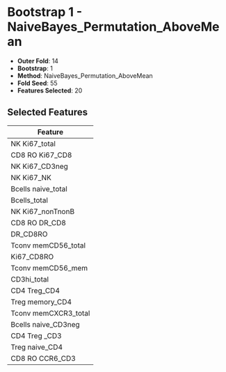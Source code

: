 # Bootstrap 1 - NaiveBayes_Permutation_AboveMean

- **Outer Fold**: 14
- **Bootstrap**: 1
- **Method**: NaiveBayes_Permutation_AboveMean
- **Fold Seed**: 55
- **Features Selected**: 20

## Selected Features

| Feature |
|---------|
| NK Ki67_total |
| CD8 RO Ki67_CD8 |
| NK Ki67_CD3neg |
| NK Ki67_NK |
| Bcells naive_total |
| Bcells_total |
| NK Ki67_nonTnonB |
| CD8 RO DR_CD8 |
| DR_CD8RO |
| Tconv memCD56_total |
| Ki67_CD8RO |
| Tconv memCD56_mem |
| CD3hi_total |
| CD4 Treg_CD4 |
| Treg memory_CD4 |
| Tconv memCXCR3_total |
| Bcells naive_CD3neg |
| CD4 Treg _CD3 |
| Treg naive_CD4 |
| CD8 RO CCR6_CD3 |
